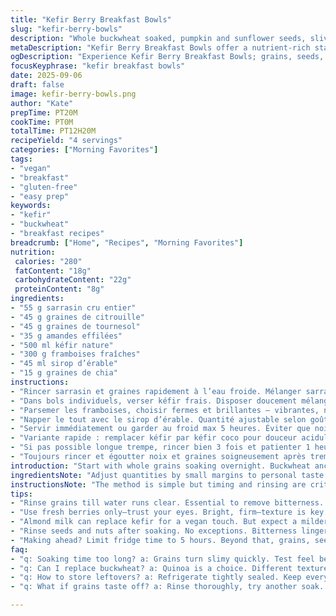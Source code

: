 ```yaml
---
title: "Kefir Berry Breakfast Bowls"
slug: "kefir-berry-bowls"
description: "Whole buckwheat soaked, pumpkin and sunflower seeds, slivered almonds. Swap raspberries for blueberries. Water than kefir soak. Maple syrup drizzle, chia seeds for crunch. Overnight chill for texture balance. Simple grain prep, no mush. Vegan twist with almond milk swap. Quick rinse technique prevents bitterness. Serve cold, vibrant layering. Essential soak for digestibility. Tactile: kernels soft yet intact. Visual: berries juicy, syrup glossy. Rustic, nourishing, straightforward fuel."
metaDescription: "Kefir Berry Breakfast Bowls offer a nutrient-rich start with grains and seeds. Vibrant flavors balance health and satisfaction for any morning."
ogDescription: "Experience Kefir Berry Breakfast Bowls; grains, seeds, and juicy berries. Energizing tastes meet healthy living in one colorful bowl."
focusKeyphrase: "kefir breakfast bowls"
date: 2025-09-06
draft: false
image: kefir-berry-bowls.png
author: "Kate"
prepTime: PT20M
cookTime: PT0M
totalTime: PT12H20M
recipeYield: "4 servings"
categories: ["Morning Favorites"]
tags:
- "vegan"
- "breakfast"
- "gluten-free"
- "easy prep"
keywords:
- "kefir"
- "buckwheat"
- "breakfast recipes"
breadcrumb: ["Home", "Recipes", "Morning Favorites"]
nutrition: 
 calories: "280"
 fatContent: "18g"
 carbohydrateContent: "22g"
 proteinContent: "8g"
ingredients:
- "55 g sarrasin cru entier"
- "45 g graines de citrouille"
- "45 g graines de tournesol"
- "35 g amandes effilées"
- "500 ml kéfir nature"
- "300 g framboises fraîches"
- "45 ml sirop d’érable"
- "15 g graines de chia"
instructions:
- "Rincer sarrasin et graines rapidement à l’eau froide. Mélanger sarrasin, citrouille, tournesol, amandes dans grand bol. Recouvrir d’eau froide 5 cm au-dessus. Nécessaire trempe froide minimum 10-12 heures, réfrigéré. Vérifier : grains doivent gonfler, pas ramollir en bouillie. Égoutter et rincer soigneusement. Éliminer eau trouble. "
- "Dans bols individuels, verser kéfir frais. Disposer doucement mélange précédemment trempé au centre, garder un peu d’eau rare pour humidifier sur les côtés si trop sec."
- "Parsemer les framboises, choisir fermes et brillantes — vibrantes, non molles. Ajouter graines de chia par-dessus, elles épaissiront au contact du kéfir."
- "Napper le tout avec le sirop d’érable. Quantité ajustable selon goût, sucre naturel, ne pas inonder. "
- "Servir immédiatement ou garder au froid max 5 heures. Éviter que noix ramollissent trop sous humidité. "
- "Variante rapide : remplacer kéfir par kéfir coco pour douceur acidulée. Ou substituer sarrasin par quinoa cru germé pour texture différente."
- "Si pas possible longue trempe, rincer bien 3 fois et patienter 1 heure eau tiède, attention au risque fermentation. Contrôler acidité avant usage."
- "Toujours rincer et égoutter noix et graines soigneusement après trempe. Améliore digestion et évite goût amer. "
introduction: "Start with whole grains soaking overnight. Buckwheat anchors this mix, but balance with seeds and nuts. Soaking leaches out bitterness, softens texture without turning into porridge mush. The crunch contrast with juicy fresh berries and smooth kefir creates layers in the mouth. Rinse, drain, and layer carefully. No long cooking, just patience for hydration. Maple syrup isn’t just sweetness; it adds amber glossy finish and subtle woody notes. Chia seeds pack in texture and hydrating gel. Opt for raspberries over blueberry this time—slightly tarter, better with maple. Swap kefir with coconut kefir or almond milk kefir for dairy-free twist. Watch your soaking time; too long, grains go slimy. Too short, toughness dominates. You’ll know by feel and look, not clock."
ingredientsNote: "Adjust quantities by small margins to personal taste or bulk prep. Buckwheat is hardy but not uniform size—some split, some whole kernels. Soaking is non-negotiable for digestibility and flavor. Use fresh seeds and nuts, stale ones kill texture and add rancid notes. Pumpkin seeds can be replaced by hemp or flax seeds if needed, but texture changes. Raspberries bring acidity; blueberries mellow it, choose based on mood. If no kefir on hand, plain yogurt (not sweetened) works; expect thicker texture and more tang. Maple syrup is not overdone here, but you can sub honey or agave. Chia seeds are last-minute for crunch and body; optional but recommended. Keep refrigeration strict during soak to limit fermentation. "
instructionsNote: "The method is simple but timing and rinsing are critical. Shake off excess water, never use soaking liquid as it contains tannins and bitterness. Layer carefully: kefir first, then grains gently to avoid clumping. The berries should be firm, not overripe or they'll break down quickly. Drizzle syrup evenly to avoid concentrated sweet spots. Chia seeds sprinkled at end react quickly with moisture—serve soon after assembling. If making ahead beyond 5 hours, expect texture changes and possible softening of seeds and nuts—plan accordingly. For faster prep, soak grains in cold water 15 minutes, then rinse and soak 1 hour in warm water minimum. Taste test before assembling to catch off-flavors or textural issues stemming from inadequate soak. These bowls work best cold, room temp reduces tang, heat kills probiotics. Keep refrigerated until serving. Always rinse nuts and seeds after soak to minimize bitterness and improve freshness. The visual cues—plump grains, shiny berries, syrup sheen—signal readiness better than clocks."
tips:
- "Rinse grains till water runs clear. Essential to remove bitterness. Soak sarrasin overnight—texture soft yet firm. Strain all seeds. Don’t skip on rinsing."
- "Use fresh berries only—trust your eyes. Bright, firm—texture is key. Raspberries pack tang; blueberries bring mild sweetness. Choose based on the mood."
- "Almond milk can replace kefir for a vegan touch. But expect a milder flavor. Check consistency, adjust syrup for sweetness. Balance is key."
- "Rinse seeds and nuts after soaking. No exceptions. Bitterness lingers if not rinsed well. Play around with different seeds based on preference."
- "Making ahead? Limit fridge time to 5 hours. Beyond that, grains, seeds soften more. Not desirable. Fresh textures are what you want."
faq:
- "q: Soaking time too long? a: Grains turn slimy quickly. Test feel before assembling. Texture must stay intact for crunch."
- "q: Can I replace buckwheat? a: Quinoa is a choice. Different texture, very nutritious. Check for doneness; cooking methods vary."
- "q: How to store leftovers? a: Refrigerate tightly sealed. Keep everything cold. Use within a day. Beware soft textures after mixing."
- "q: What if grains taste off? a: Rinse thoroughly, try another soak. Freshness matters—don’t use stale nuts. Adjust soaking time."

---
```

